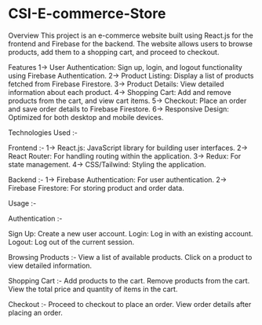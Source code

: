 # CSI-E-commerce-Store

Overview
This project is an e-commerce website built using React.js for the frontend and Firebase for the backend. The website allows users to browse products, add them to a shopping cart, and proceed to checkout.

Features
1-> User Authentication: Sign up, login, and logout functionality using Firebase Authentication.
2-> Product Listing: Display a list of products fetched from Firebase Firestore.
3-> Product Details: View detailed information about each product.
4-> Shopping Cart: Add and remove products from the cart, and view cart items.
5-> Checkout: Place an order and save order details to Firebase Firestore.
6-> Responsive Design: Optimized for both desktop and mobile devices.

Technologies Used :-

Frontend :-
1-> React.js: JavaScript library for building user interfaces.
2-> React Router: For handling routing within the application.
3-> Redux: For state management.
4-> CSS/Tailwind: Styling the application.

Backend :-
1-> Firebase Authentication: For user authentication.
2-> Firebase Firestore: For storing product and order data.

Usage :-

Authentication :-

Sign Up: Create a new user account.
Login: Log in with an existing account.
Logout: Log out of the current session.

Browsing Products :-
View a list of available products.
Click on a product to view detailed information.

Shopping Cart :-
Add products to the cart.
Remove products from the cart.
View the total price and quantity of items in the cart.

Checkout :-
Proceed to checkout to place an order.
View order details after placing an order.





